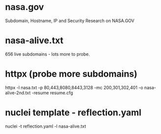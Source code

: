 # nasa.gov
Subdomain, Hostname, IP and Security Research on NASA.GOV

# nasa-alive.txt
656 live subdomains - lots more to probe. 

# httpx (probe more subdomains)
httpx -l nasa.txt -p 80,443,8080,8443,3128 -mc 200,301,302,401 -o nasa-alive-2nd.txt -resume resume.cfg

# nuclei template - reflection.yaml
nuclei -t reflection.yaml -l nasa-alive.txt
